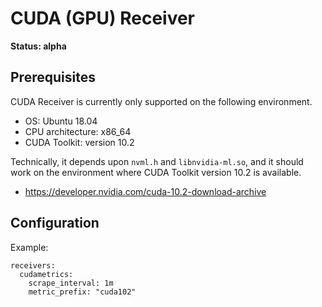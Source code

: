 # CUDA (GPU) Receiver

**Status: alpha**

## Prerequisites

CUDA Receiver is currently only supported on the following environment.

* OS: Ubuntu 18.04
* CPU architecture: x86_64
* CUDA Toolkit: version 10.2

Technically, it depends upon `nvml.h` and `libnvidia-ml.so`, and it should work on the environment where CUDA Toolkit version 10.2 is available.

* https://developer.nvidia.com/cuda-10.2-download-archive

## Configuration

Example:

```
receivers:
  cudametrics:
    scrape_interval: 1m
    metric_prefix: "cuda102"
```
